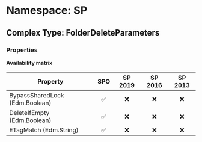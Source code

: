 # Namespace: SP

## Complex Type: FolderDeleteParameters

### Properties

**Availability matrix**

Property | SPO | SP 2019 | SP 2016 | SP 2013
----------|:---:|:-------:|:-------:|:-------:
BypassSharedLock (Edm.Boolean) | ✅ | ❌ | ❌ | ❌
DeleteIfEmpty (Edm.Boolean) | ✅ | ❌ | ❌ | ❌
ETagMatch (Edm.String) | ✅ | ❌ | ❌ | ❌